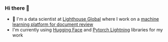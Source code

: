 ### Hi there 👋

- 🔭 I'm a data scientist at [Lighthouse Global](https://www.lighthouseglobal.com/) where I work on a [machine learning platform for document review](https://www.businesswire.com/news/home/20210201005774/en/Lighthouse-Launches-New-AI-Enhanced-Ediscovery-and-Document-Review-Technology)
- I'm currently using [Hugging Face](https://github.com/huggingface) and [Pytorch Lightning](https://github.com/Lightning-AI) libraries for my work

